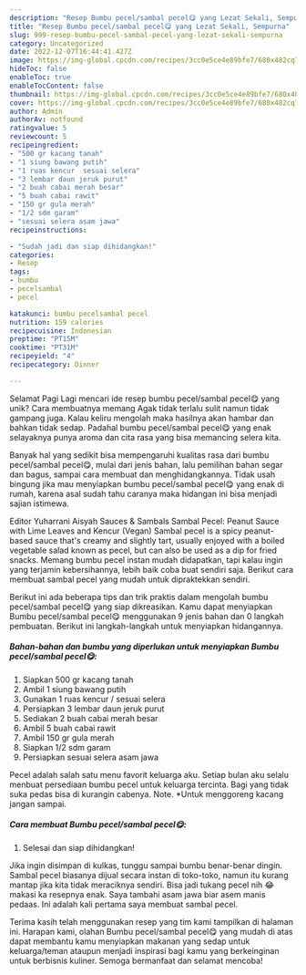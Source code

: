 ```yaml
---
description: "Resep Bumbu pecel/sambal pecel😋 yang Lezat Sekali, Sempurna"
title: "Resep Bumbu pecel/sambal pecel😋 yang Lezat Sekali, Sempurna"
slug: 999-resep-bumbu-pecel-sambal-pecel-yang-lezat-sekali-sempurna
category: Uncategorized
date: 2022-12-07T16:44:41.427Z
image: https://img-global.cpcdn.com/recipes/3cc0e5ce4e89bfe7/680x482cq70/bumbu-pecelsambal-pecel-foto-resep-utama.jpg
hideToc: false
enableToc: true
enableTocContent: false
thumbnail: https://img-global.cpcdn.com/recipes/3cc0e5ce4e89bfe7/680x482cq70/bumbu-pecelsambal-pecel-foto-resep-utama.jpg
cover: https://img-global.cpcdn.com/recipes/3cc0e5ce4e89bfe7/680x482cq70/bumbu-pecelsambal-pecel-foto-resep-utama.jpg
author: Admin
authorAv: notfound
ratingvalue: 5
reviewcount: 5
recipeingredient:
- "500 gr kacang tanah"
- "1 siung bawang putih"
- "1 ruas kencur  sesuai selera"
- "3 lembar daun jeruk purut"
- "2 buah cabai merah besar"
- "5 buah cabai rawit"
- "150 gr gula merah"
- "1/2 sdm garam"
- "sesuai selera asam jawa"
recipeinstructions:

- "Sudah jadi dan siap dihidangkan!"
categories:
- Resep
tags:
- bumbu
- pecelsambal
- pecel

katakunci: bumbu pecelsambal pecel 
nutrition: 159 calories
recipecuisine: Indonesian
preptime: "PT15M"
cooktime: "PT31M"
recipeyield: "4"
recipecategory: Dinner

---
```



Selamat Pagi Lagi mencari ide resep bumbu pecel/sambal pecel😋 yang unik? Cara membuatnya memang Agak tidak terlalu sulit namun tidak gampang juga. Kalau keliru mengolah maka hasilnya akan hambar dan bahkan tidak sedap. Padahal bumbu pecel/sambal pecel😋 yang enak selayaknya punya aroma dan cita rasa yang bisa memancing selera kita.


Banyak hal yang sedikit bisa mempengaruhi kualitas rasa dari bumbu pecel/sambal pecel😋, mulai dari jenis bahan, lalu pemilihan bahan segar dan bagus, sampai cara membuat dan menghidangkannya. Tidak usah bingung jika mau menyiapkan bumbu pecel/sambal pecel😋 yang enak di rumah, karena asal sudah tahu caranya maka hidangan ini bisa menjadi sajian istimewa.

Editor Yuharrani Aisyah Sauces &amp; Sambals Sambal Pecel: Peanut Sauce with Lime Leaves and Kencur (Vegan) Sambal pecel is a spicy peanut-based sauce that&#39;s creamy and slightly tart, usually enjoyed with a boiled vegetable salad known as pecel, but can also be used as a dip for fried snacks. Memang bumbu pecel instan mudah didapatkan, tapi kalau ingin yang terjamin kebersihannya, lebih baik coba buat sendiri saja. Berikut cara membuat sambal pecel yang mudah untuk dipraktekkan sendiri.


Berikut ini ada beberapa tips dan trik praktis dalam mengolah bumbu pecel/sambal pecel😋 yang siap dikreasikan. Kamu dapat menyiapkan Bumbu pecel/sambal pecel😋 menggunakan 9 jenis bahan dan 0 langkah pembuatan. Berikut ini langkah-langkah untuk menyiapkan hidangannya.

<!--inarticleads1-->

##### Bahan-bahan dan bumbu yang diperlukan untuk menyiapkan Bumbu pecel/sambal pecel😋:

1. Siapkan 500 gr kacang tanah
1. Ambil 1 siung bawang putih
1. Gunakan 1 ruas kencur / sesuai selera
1. Persiapkan 3 lembar daun jeruk purut
1. Sediakan 2 buah cabai merah besar
1. Ambil 5 buah cabai rawit
1. Ambil 150 gr gula merah
1. Siapkan 1/2 sdm garam
1. Persiapkan sesuai selera asam jawa


Pecel adalah salah satu menu favorit keluarga aku. Setiap bulan aku selalu menbuat persediaan bumbu pecel untuk keluarga tercinta. Bagi yang tidak suka pedas bisa di kurangin cabenya. Note. *Untuk menggoreng kacang jangan sampai. 

<!--inarticleads2-->

##### Cara membuat Bumbu pecel/sambal pecel😋:


1. Selesai dan siap dihidangkan!

Jika ingin disimpan di kulkas, tunggu sampai bumbu benar-benar dingin. Sambal pecel biasanya dijual secara instan di toko-toko, namun itu kurang mantap jika kita tidak meraciknya sendiri. Bisa jadi tukang pecel nih 😂 makasi ka resepnya enak. Saya tambahi asam jawa biar asem manis pedaas. Ini adalah kali pertama saya membuat sambal pecel. 

Terima kasih telah menggunakan resep yang tim kami tampilkan di halaman ini. Harapan kami, olahan Bumbu pecel/sambal pecel😋 yang mudah di atas dapat membantu kamu menyiapkan makanan yang sedap untuk keluarga/teman ataupun menjadi inspirasi bagi kamu yang berkeinginan untuk berbisnis kuliner. Semoga bermanfaat dan selamat mencoba!
